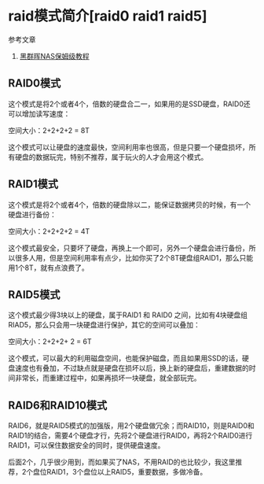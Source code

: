 # raid模式简介[raid0 raid1 raid5]

参考文章

1. [黑群晖NAS保姆级教程](https://post.smzdm.com/p/ar0v2on7/)

## RAID0模式

这个模式是将2个或者4个，倍数的硬盘合二一，如果用的是SSD硬盘，RAID0还可以增加读写速度：

空间大小：2+2+2+2 = 8T

这个模式可以让硬盘的速度最快，空间利用率也很高，但是只要一个硬盘损坏，所有硬盘的数据玩完，特别不推荐，属于玩火的人才会用这个模式。

## RAID1模式

这个模式是将2个或者4个，倍数的硬盘除以二，能保证数据拷贝的时候，有一个硬盘进行备份：

空间大小：2+2+2+2 = 4T

这个模式最安全，只要坏了硬盘，再换上一个即可，另外一个硬盘会进行备份，所以很多人用，但是空间利用率有点少，比如你买了2个8T硬盘组RAID1，那么只能用1个8T，就有点浪费了。

## RAID5模式

这个模式最少得3块以上的硬盘，属于RAID1 和 RAID0 之间，比如有4块硬盘组RIAD5，那么只会用一块硬盘进行保护，其它的空间可以叠加：

空间大小：2+2+2+ 2 = 6T

这个模式，可以最大的利用磁盘空间，也能保护磁盘，而且如果用SSD的话，硬盘速度也有叠加，不过缺点就是硬盘在损坏以后，换上新的硬盘后，重建数据的时间非常长，而重建过程中，如果再损坏一块硬盘，就全部玩完。

## RAID6和RAID10模式

RAID6，就是RAID5模式的加强版，用2个硬盘做冗余；而RAID10，则是RAID0和RAID1的结合，需要4个硬盘才行，先将2个硬盘进行RAID0，再将2个RAID0进行RAID1，可以保住数据安全的同时，提供硬盘速度。

后面2个，几乎很少用到，而如果买了NAS，不用RAID的也比较少，我这里推荐，2个盘位RAID1，3个盘位以上RAID5，重要数据，多做冷备。
